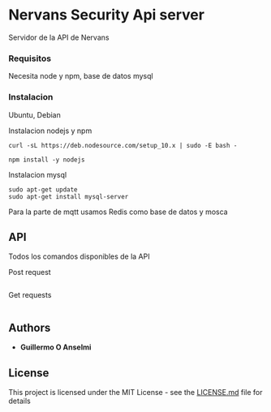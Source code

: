 # Nervans Security Api server

Servidor de la API de Nervans

### Requisitos

Necesita node y npm, base de datos mysql


### Instalacion

 Ubuntu, Debian

Instalacion nodejs y npm
```
curl -sL https://deb.nodesource.com/setup_10.x | sudo -E bash -

npm install -y nodejs
```
Instalacion mysql

```
sudo apt-get update
sudo apt-get install mysql-server

```
Para la parte de mqtt usamos Redis como base de datos y mosca

## API

Todos los comandos disponibles de la API


Post request

```

```
Get requests
```

```


## Authors

* **Guillermo O Anselmi**

## License

This project is licensed under the MIT License - see the [LICENSE.md](LICENSE.md) file for details
